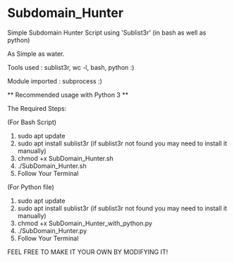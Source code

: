 # Subdomain_Hunter
Simple Subdomain Hunter Script using 'Sublist3r' (in bash as well as python)

As Simple as water.

Tools used : sublist3r, wc -l, bash, python :)

Module imported : subprocess :)

** Recommended usage with Python 3 **

The Required Steps:

(For Bash Script)
1. sudo apt update
2. sudo apt install sublist3r
(if sublist3r not found you may need to install it manually)
3. chmod +x SubDomain_Hunter.sh
4. ./SubDomain_Hunter.sh
5. Follow Your Terminal

(For Python file)
1. sudo apt update
2. sudo apt install sublist3r
(if sublist3r not found you may need to install it manually)
3. chmod +x SubDomain_Hunter_with_python.py
4. ./SubDomain_Hunter.py
5. Follow Your Terminal


FEEL FREE TO MAKE IT YOUR OWN BY MODIFYING IT!
